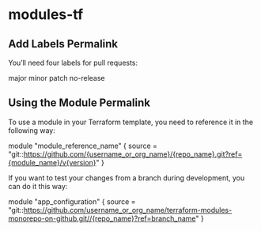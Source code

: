 # modules-tf

## Add Labels Permalink

You’ll need four labels for pull requests:

major
minor
patch
no-release

## Using the Module Permalink

To use a module in your Terraform template, you need to reference it in the following way:

module "module_reference_name" {
source = "git::https://github.com/{username_or_org_name}/{repo_name}.git?ref={module_name}/v{version}"
}

If you want to test your changes from a branch during development, you can do it this way:

module "app_configuration" {
source = "git::https://github.com/username_or_org_name/terraform-modules-monorepo-on-github.git//{repo_name}?ref=branch_name"
}
